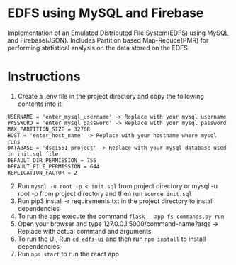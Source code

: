 # EDFS using MySQL and Firebase
Implementation of an Emulated Distributed File System(EDFS) using MySQL and Firebase(JSON). Includes Partition based Map-Reduce(PMR) for performing statistical analysis on the data stored on the EDFS

# Instructions
1. Create a .env file in the project directory and copy the following contents into it:
```
USERNAME = 'enter_mysql_username' -> Replace with your mysql username
PASSWORD = 'enter_mysql_password' -> Replace with your mysql password
MAX_PARTITION_SIZE = 32768
HOST = 'enter_host_name' -> Replace with your hostname where mysql runs
DATABASE = 'dsci551_project' -> Replace with your mysql database used in init.sql file
DEFAULT_DIR_PERMISSION = 755
DEFAULT_FILE_PERMISSION = 644
REPLICATION_FACTOR = 2
```
2. Run ```mysql -u root -p < init.sql``` from project directory or mysql -u root -p from project directory and then run ```source init.sql```
3. Run pip3 install -r requirements.txt in the project directory to install dependencies
4. To run the app execute the command ```flask --app fs_commands.py run```
5. Open your browser and type 127.0.0.1:5000/command-name?args -> Replace with actual command and arguments
6. To run the UI, Run ```cd edfs-ui``` and then run ```npm install``` to install dependencies
7. Run ```npm start``` to run the react app
